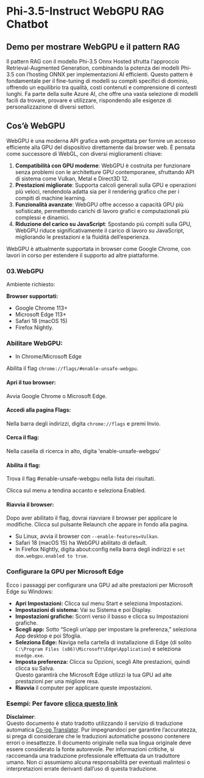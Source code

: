 <!--
CO_OP_TRANSLATOR_METADATA:
{
  "original_hash": "b62864faf628eb07f5231d4885555198",
  "translation_date": "2025-05-09T18:57:07+00:00",
  "source_file": "md/02.Application/01.TextAndChat/Phi3/WebGPUWithPhi35Readme.md",
  "language_code": "it"
}
-->
# Phi-3.5-Instruct WebGPU RAG Chatbot

## Demo per mostrare WebGPU e il pattern RAG

Il pattern RAG con il modello Phi-3.5 Onnx Hosted sfrutta l'approccio Retrieval-Augmented Generation, combinando la potenza dei modelli Phi-3.5 con l’hosting ONNX per implementazioni AI efficienti. Questo pattern è fondamentale per il fine-tuning di modelli su compiti specifici di dominio, offrendo un equilibrio tra qualità, costi contenuti e comprensione di contesti lunghi. Fa parte della suite Azure AI, che offre una vasta selezione di modelli facili da trovare, provare e utilizzare, rispondendo alle esigenze di personalizzazione di diversi settori.

## Cos’è WebGPU  
WebGPU è una moderna API grafica web progettata per fornire un accesso efficiente alla GPU del dispositivo direttamente dai browser web. È pensata come successore di WebGL, con diversi miglioramenti chiave:

1. **Compatibilità con GPU moderne**: WebGPU è costruita per funzionare senza problemi con le architetture GPU contemporanee, sfruttando API di sistema come Vulkan, Metal e Direct3D 12.
2. **Prestazioni migliorate**: Supporta calcoli generali sulla GPU e operazioni più veloci, rendendola adatta sia per il rendering grafico che per i compiti di machine learning.
3. **Funzionalità avanzate**: WebGPU offre accesso a capacità GPU più sofisticate, permettendo carichi di lavoro grafici e computazionali più complessi e dinamici.
4. **Riduzione del carico su JavaScript**: Spostando più compiti sulla GPU, WebGPU riduce significativamente il carico di lavoro su JavaScript, migliorando le prestazioni e la fluidità dell’esperienza.

WebGPU è attualmente supportata in browser come Google Chrome, con lavori in corso per estendere il supporto ad altre piattaforme.

### 03.WebGPU  
Ambiente richiesto:

**Browser supportati:**  
- Google Chrome 113+  
- Microsoft Edge 113+  
- Safari 18 (macOS 15)  
- Firefox Nightly.

### Abilitare WebGPU:

- In Chrome/Microsoft Edge  

Abilita il flag `chrome://flags/#enable-unsafe-webgpu`.

#### Apri il tuo browser:  
Avvia Google Chrome o Microsoft Edge.

#### Accedi alla pagina Flags:  
Nella barra degli indirizzi, digita `chrome://flags` e premi Invio.

#### Cerca il flag:  
Nella casella di ricerca in alto, digita 'enable-unsafe-webgpu'

#### Abilita il flag:  
Trova il flag #enable-unsafe-webgpu nella lista dei risultati.

Clicca sul menu a tendina accanto e seleziona Enabled.

#### Riavvia il browser:  

Dopo aver abilitato il flag, dovrai riavviare il browser per applicare le modifiche. Clicca sul pulsante Relaunch che appare in fondo alla pagina.

- Su Linux, avvia il browser con `--enable-features=Vulkan`.  
- Safari 18 (macOS 15) ha WebGPU abilitato di default.  
- In Firefox Nightly, digita about:config nella barra degli indirizzi e `set dom.webgpu.enabled to true`.

### Configurare la GPU per Microsoft Edge  

Ecco i passaggi per configurare una GPU ad alte prestazioni per Microsoft Edge su Windows:

- **Apri Impostazioni:** Clicca sul menu Start e seleziona Impostazioni.  
- **Impostazioni di sistema:** Vai su Sistema e poi Display.  
- **Impostazioni grafiche:** Scorri verso il basso e clicca su Impostazioni grafiche.  
- **Scegli app:** Sotto “Scegli un’app per impostare la preferenza,” seleziona App desktop e poi Sfoglia.  
- **Seleziona Edge:** Naviga nella cartella di installazione di Edge (di solito `C:\Program Files (x86)\Microsoft\Edge\Application`) e seleziona `msedge.exe`.  
- **Imposta preferenza:** Clicca su Opzioni, scegli Alte prestazioni, quindi clicca su Salva.  
Questo garantirà che Microsoft Edge utilizzi la tua GPU ad alte prestazioni per una migliore resa.  
- **Riavvia** il computer per applicare queste impostazioni.

### Esempi: Per favore [clicca questo link](https://github.com/microsoft/aitour-exploring-cutting-edge-models/tree/main/src/02.ONNXRuntime/01.WebGPUChatRAG)

**Disclaimer**:  
Questo documento è stato tradotto utilizzando il servizio di traduzione automatica [Co-op Translator](https://github.com/Azure/co-op-translator). Pur impegnandoci per garantire l’accuratezza, si prega di considerare che le traduzioni automatiche possono contenere errori o inesattezze. Il documento originale nella sua lingua originale deve essere considerato la fonte autorevole. Per informazioni critiche, si raccomanda una traduzione professionale effettuata da un traduttore umano. Non ci assumiamo alcuna responsabilità per eventuali malintesi o interpretazioni errate derivanti dall’uso di questa traduzione.